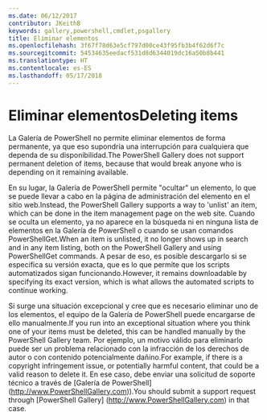 ```yaml
---
ms.date: 06/12/2017
contributor: JKeithB
keywords: gallery,powershell,cmdlet,psgallery
title: Eliminar elementos
ms.openlocfilehash: 3f67f78d63e5cf797d00ce43f95fb3b4f62d6f7c
ms.sourcegitcommit: 54534635eedacf531d8d6344019dc16a50b8b441
ms.translationtype: HT
ms.contentlocale: es-ES
ms.lasthandoff: 05/17/2018
---
```

# <a name="deleting-items"></a><span data-ttu-id="04966-103">Eliminar elementos</span><span class="sxs-lookup"><span data-stu-id="04966-103">Deleting items</span></span>

<span data-ttu-id="04966-104">La Galería de PowerShell no permite eliminar elementos de forma permanente, ya que eso supondría una interrupción para cualquiera que dependa de su disponibilidad.</span><span class="sxs-lookup"><span data-stu-id="04966-104">The PowerShell Gallery does not support permanent deletion of items, because that would break anyone who is depending on it remaining available.</span></span>

<span data-ttu-id="04966-105">En su lugar, la Galería de PowerShell permite "ocultar" un elemento, lo que se puede llevar a cabo en la página de administración del elemento en el sitio web.</span><span class="sxs-lookup"><span data-stu-id="04966-105">Instead, the PowerShell Gallery supports a way to 'unlist' an item, which can be done in the item management page on the web site.</span></span>
<span data-ttu-id="04966-106">Cuando se oculta un elemento, ya no aparece en la búsqueda ni en ninguna lista de elementos en la Galería de PowerShell o cuando se usan comandos PowerShellGet.</span><span class="sxs-lookup"><span data-stu-id="04966-106">When an item is unlisted, it no longer shows up in search and in any item listing, both on the PowerShell Gallery and using PowerShellGet commands.</span></span>
<span data-ttu-id="04966-107">A pesar de eso, es posible descargarlo si se especifica su versión exacta, que es lo que permite que los scripts automatizados sigan funcionando.</span><span class="sxs-lookup"><span data-stu-id="04966-107">However, it remains downloadable by specifying its exact version, which is what allows the automated scripts to continue working.</span></span>

<span data-ttu-id="04966-108">Si surge una situación excepcional y cree que es necesario eliminar uno de los elementos, el equipo de la Galería de PowerShell puede encargarse de ello manualmente.</span><span class="sxs-lookup"><span data-stu-id="04966-108">If you run into an exceptional situation where you think one of your items must be deleted, this can be handled manually by the PowerShell Gallery team.</span></span>
<span data-ttu-id="04966-109">Por ejemplo, un motivo válido para eliminarlo puede ser un problema relacionado con la infracción de los derechos de autor o con contenido potencialmente dañino.</span><span class="sxs-lookup"><span data-stu-id="04966-109">For example, if there is a copyright infringement issue, or potentially harmful content, that could be a valid reason to delete it.</span></span>
<span data-ttu-id="04966-110">En ese caso, debe enviar una solicitud de soporte técnico a través de [Galería de PowerShell] (http://www.PowerShellGallery.com)).</span><span class="sxs-lookup"><span data-stu-id="04966-110">You should submit a support request through [PowerShell Gallery] (http://www.PowerShellGallery.com) in that case.</span></span>
